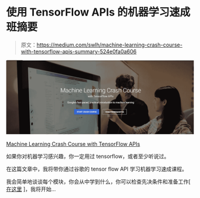 # 使用 TensorFlow APIs 的机器学习速成班摘要

> 原文：<https://medium.com/swlh/machine-learning-crash-course-with-tensorflow-apis-summary-524e0fa0a606>

![](img/85cbd3f1e0c450ac3d3ff920561256a0.png)

[Machine Learning Crash Course with TensorFlow APIs](https://goo.gl/kIEHFH)

如果你对机器学习感兴趣，你一定用过 tensorflow，或者至少听说过。

在这篇文章中，我将带你通过谷歌的 tensor flow API 学习机器学习速成课程。

我会简单地谈谈每个模块，你会从中学到什么，你可以检查先决条件和准备工作[ [在这里](https://goo.gl/dui8BF) ]，我将开始…